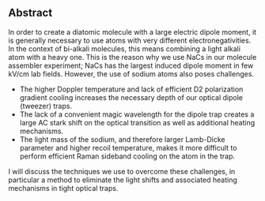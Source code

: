 ## Abstract

In order to create a diatomic molecule with a large electric dipole moment,
it is generally necessary to use atoms with very different electronegativities.
In the context of bi-alkali molecules,
this means combining a light alkali atom with a heavy one.
This is the reason why we use NaCs in our molecule assembler experiment;
NaCs has the largest induced dipole moment in few kV/cm lab fields.
However, the use of sodium atoms also poses challenges.

* The higher Doppler temperature and lack of efficient D2 polarization
  gradient cooling increases the necessary depth of our optical dipole
  (tweezer) traps.
* The lack of a convenient magic wavelength for the dipole trap
  creates a large AC stark shift on the optical transition as well as
  additional heating mechanisms.
* The light mass of the sodium, and therefore larger Lamb-Dicke
  parameter and higher recoil temperature, makes it more difficult to
  perform efficient Raman sideband cooling on the atom in the trap.

I will discuss the techniques we use to overcome these challenges,
in particular a method to eliminate the light shifts and associated heating
mechanisms in tight optical traps.

